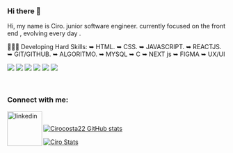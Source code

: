 ### Hi there 👋


Hi, my name is Ciro. junior software engineer. currently focused on the front end , evolving every day .

👩🏽‍💻 Developing Hard Skills:
➥ HTML.
➥ CSS.
➥ JAVASCRIPT.
➥ REACTJS.
➥ GIT/GITHUB.
➥ ALGORITMO.
➥ MYSQL 
➥ C
➥ NEXT js
➥ FIGMA
➥ UX/UI

<img src ="https://img.shields.io/badge/HTML5-E34F26?style=for-the-badge&logo=html5&logoColor=white"/> <img src = "https://img.shields.io/badge/CSS3-1572B6?style=for-the-badge&logo=css3&logoColor=white"/> <img src= "https://img.shields.io/badge/JavaScript-F7DF1E?style=for-the-badge&logo=javascript&logoColor=black"/> <img src="https://img.shields.io/badge/React-20232A?style=for-the-badge&logo=react&logoColor=61DAFB"/> <img src="https://img.shields.io/badge/C-00599C?style=for-the-badge&logo=c&logoColor=white"/> <img src = "https://img.shields.io/badge/MySQL-00000F?style=for-the-badge&logo=mysql&logoColor=white"/>

<br/> 

### Connect with me: 
<p>
<a href="https://www.linkedin.com/in/ciro-pican%C3%A7o-2bb37422a/">
<img align ="left" alt="linkedin" color="white" width="80px" src="https://img.shields.io/badge/LinkedIn-0077B5?style=for-the-badge&logo=linkedin&logoColor=white"/>

<br/>

[![Cirocosta22 GitHub stats](https://github-readme-stats.vercel.app/api?username=Cirocosta22)](https://github.com/anuraghazra/github-readme-stats)
<br/>

[![Ciro Stats](https://github-readme-stats.vercel.app/api/top-langs/?username=cirocosta22)](https://github.com/anuraghazra/github-readme-stats)
